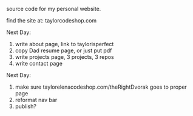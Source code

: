 source code for my personal website.

find the site at: taylorcodeshop.com


Next Day:
1. write about page, link to taylorisperfect
2. copy Dad resume page, or just put pdf
3. write projects page, 3 projects, 3 repos
4. write contact page

Next Day:
1. make sure taylorelenacodeshop.com/theRightDvorak goes to proper page
2. reformat nav bar
3. publish?